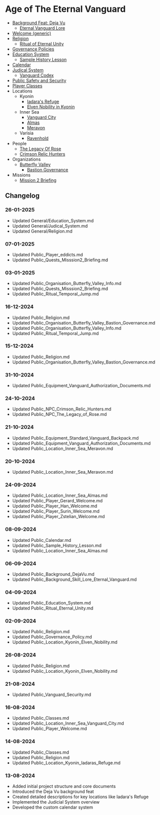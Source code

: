 # Age of The Eternal Vanguard
* [Background Feat: Deja Vu](Background/DejaVu.md)
    * [Eternal Vanguard Lore](Background/Skill_Lore_Eternal_Vanguard.md)
* [Welcome (generic)](Player/Welcome.md)
* [Religion](General/Religion.md)
    * [Ritual of Eternal Unity](Ritual/Eternal_Unity.md)
* [Governance Policies](General/Governance_Policy.md)
* [Education System](General/Education_System.md)
    * [Sample History Lesson](General/Sample_History_Lesson.md)
* [Calendar](General/Calendar.md)
* [Judical System](General/Judical_System.md)
    * [Vanguard Codex](General/Vanguard_Codex.md)
* [Public Safety and Security](General/Vanguard_Security.md)
* [Player Classes](General/Classes.md)
* Locations
    * Kyonin
        * [Iadara's Refuge](Location/Kyonin/Iadaras_Refuge.md)
        * [Elven Nobility in Kyonin](Location/Kyonin/Elven_Nobility.md)
    * Inner Sea
        * [Vanguard City](Location/Inner_Sea/Vanguard_City.md)
        * [Almas](Location/Inner_Sea/Almas.md)
        * [Meravon](Location/Inner_Sea/Meravon.md)
    * Varisia
        * [Ravenhold](Location/Varisia/Ravenhold.md)
* People
    * [The Legacy Of Rose](NPC/The_Legacy_of_Rose.md)
    * [Crimson Relic Hunters](NPC/Crimson_Relic_Hunters.md)
* Organizations
    * [Butterfly Valley](Organisation/Butterfly_Valley/Info.md)
        * [Bastion Governance](Organisation/Butterfly_Valley/Bastion_Governance.md)
* Missions
    * [Mission 2 Briefing](Quests/Mission2/Briefing.md)

## Changelog
### 26-01-2025
- Updated General/Education_System.md
- Updated General/Judical_System.md
- Updated General/Religion.md

### 07-01-2025
- Updated Public_Player_eddicts.md
- Updated Public_Quests_Misssion2_Briefing.md

### 03-01-2025
- Updated Public_Organisation_Butterfly_Valley_Info.md
- Updated Public_Quests_Misssion2_Briefing.md
- Updated Public_Ritual_Temporal_Jump.md

### 16-12-2024
- Updated Public_Religion.md
- Updated Public_Organisation_Butterfly_Valley_Bastion_Governance.md
- Updated Public_Organisation_Butterfly_Valley_Info.md
- Updated Public_Ritual_Temporal_Jump.md

### 15-12-2024
- Updated Public_Religion.md
- Updated Public_Organisation_Butterfly_Valley_Bastion_Governance.md

### 31-10-2024
- Updated Public_Equipment_Vanguard_Authorization_Documents.md

### 24-10-2024
- Updated Public_NPC_Crimson_Relic_Hunters.md
- Updated Public_NPC_The_Legacy_of_Rose.md

### 21-10-2024
- Updated Public_Equipment_Standard_Vanguard_Backpack.md
- Updated Public_Equipment_Vanguard_Authorization_Documents.md
- Updated Public_Location_Inner_Sea_Meravon.md

### 20-10-2024
- Updated Public_Location_Inner_Sea_Meravon.md

### 24-09-2024
- Updated Public_Location_Inner_Sea_Almas.md
- Updated Public_Player_Gerard_Welcome.md
- Updated Public_Player_Han_Welcome.md
- Updated Public_Player_Surin_Welcome.md
- Updated Public_Player_Zstelian_Welcome.md

### 08-09-2024
- Updated Public_Calendar.md
- Updated Public_Sample_History_Lesson.md
- Updated Public_Location_Inner_Sea_Almas.md

### 06-09-2024
- Updated Public_Background_DejaVu.md
- Updated Public_Background_Skill_Lore_Eternal_Vanguard.md

### 04-09-2024
- Updated Public_Education_System.md
- Updated Public_Ritual_Eternal_Unity.md

### 02-09-2024
- Updated Public_Religion.md
- Updated Public_Governance_Policy.md
- Updated Public_Location_Kyonin_Elven_Nobility.md

### 26-08-2024
- Updated Public_Religion.md
- Updated Public_Location_Kyonin_Elven_Nobility.md

### 21-08-2024
- Updated Public_Vanguard_Security.md

### 16-08-2024
- Updated Public_Classes.md
- Updated Public_Location_Inner_Sea_Vanguard_City.md
- Updated Public_Player_Welcome.md

### 14-08-2024
- Updated Public_Classes.md
- Updated Public_Religion.md
- Updated Public_Location_Kyonin_Iadaras_Refuge.md

### 13-08-2024
- Added initial project structure and core documents
- Introduced the Deja Vu background feat
- Created detailed descriptions for key locations like Iadara's Refuge
- Implemented the Judicial System overview
- Developed the custom calendar system
